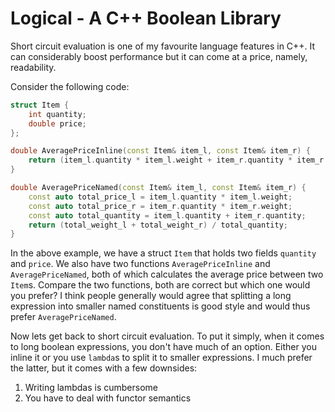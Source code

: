 # Logical - A C++ Boolean Library
Short circuit evaluation is one of my favourite language features in C++. It can considerably boost performance but it can come at a price, namely, readability. 

Consider the following code:
```C++
struct Item { 
    int quantity;
    double price;
};

double AveragePriceInline(const Item& item_l, const Item& item_r) {
    return (item_l.quantity * item_l.weight + item_r.quantity * item_r.weight) / (item_l.quantity + item_r.quantity);
}

double AveragePriceNamed(const Item& item_l, const Item& item_r) {
    const auto total_price_l = item_l.quantity * item_l.weight;
    const auto total_price_r = item_r.quantity * item_r.weight;
    const auto total_quantity = item_l.quantity + item_r.quantity;
    return (total_weight_l + total_weight_r) / total_quantity;
}
```
In the above example, we have a struct `Item` that holds two fields `quantity` and `price`. We also have two functions `AveragePriceInline` and `AveragePriceNamed`, both of which calculates the average price between two `Item`s. Compare the two functions, both are correct but which one would you prefer? I think people generally would agree that splitting a long expression into smaller named constituents is good style and would thus prefer `AveragePriceNamed`. 

Now lets get back to short circuit evaluation. To put it simply, when it comes to long boolean expressions, you don't have much of an option. Either you inline it or you use `lambda`s to split it to smaller expressions. I much prefer the latter, but it comes with a few downsides:

1. Writing lambdas is cumbersome
2. You have to deal with functor semantics